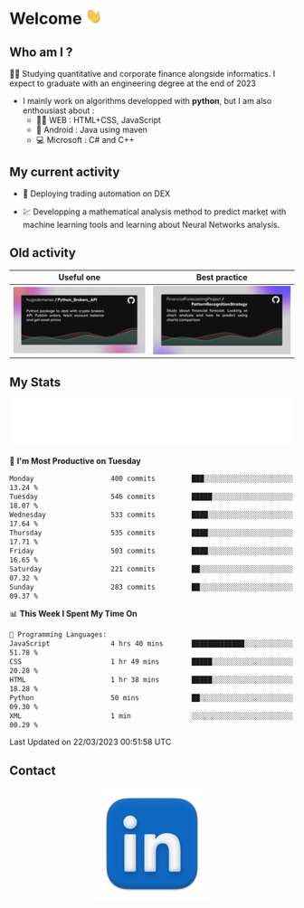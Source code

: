# Welcome <img src="assets/hello.gif" width="30px"/>


## Who am I ?

:man_student: Studying quantitative and corporate finance alongside informatics. I expect to graduate with an engineering degree at the end of 2023

*  I mainly work on algorithms developped with **python**, but I am also enthousiast about :
    * :man_technologist: WEB : HTML+CSS, JavaScript
    * :iphone: Android : Java using maven
    * :computer: Microsoft : C# and C++

## My current activity

* :rocket: Deploying trading automation on DEX

* :chart: Developping a mathematical analysis method to predict market with machine learning tools and learning about Neural Networks analysis.

## Old activity

| Useful one | Best practice|
| ------------- | ------------- |
| [![](assets/BrokerAPI.png)](https://github.com/hugodemenez/Python_Brokers_API)  | [![](assets/PatternRecognitionStrategy.png)](https://github.com/FinancialForecastingProject/PatternRecognitionStrategy.git)  |

## My Stats

<p align=center>
<img src="metrics.plugin.wakatime.svg" alt="Metrics">
</p>

<!--START_SECTION:waka-->
📅 **I'm Most Productive on Tuesday** 

```text
Monday                   400 commits         ███░░░░░░░░░░░░░░░░░░░░░░   13.24 % 
Tuesday                  546 commits         █████░░░░░░░░░░░░░░░░░░░░   18.07 % 
Wednesday                533 commits         ████░░░░░░░░░░░░░░░░░░░░░   17.64 % 
Thursday                 535 commits         ████░░░░░░░░░░░░░░░░░░░░░   17.71 % 
Friday                   503 commits         ████░░░░░░░░░░░░░░░░░░░░░   16.65 % 
Saturday                 221 commits         ██░░░░░░░░░░░░░░░░░░░░░░░   07.32 % 
Sunday                   283 commits         ██░░░░░░░░░░░░░░░░░░░░░░░   09.37 % 
```


📊 **This Week I Spent My Time On** 

```text
💬 Programming Languages: 
JavaScript               4 hrs 40 mins       █████████████░░░░░░░░░░░░   51.78 % 
CSS                      1 hr 49 mins        █████░░░░░░░░░░░░░░░░░░░░   20.28 % 
HTML                     1 hr 38 mins        █████░░░░░░░░░░░░░░░░░░░░   18.28 % 
Python                   50 mins             ██░░░░░░░░░░░░░░░░░░░░░░░   09.30 % 
XML                      1 min               ░░░░░░░░░░░░░░░░░░░░░░░░░   00.29 % 
```


 Last Updated on 22/03/2023 00:51:58 UTC
<!--END_SECTION:waka-->

## Contact

<p align=center >
<a href="https://www.linkedin.com/in/hugo-demenez/">
<picture>
  <source media="(prefers-color-scheme: dark)" srcset="assets/linkedin_light.png">
  <img height="200px" width="200px" alt="Linkedin link" src="assets/linkedin.png">
</picture>
</a>
</p>


